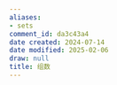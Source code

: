 ```yaml
---
aliases:
- sets
comment_id: da3c43a4
date created: 2024-07-14
date modified: 2025-02-06
draw: null
title: 组数
---
```


